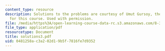 ```yaml
---
content_type: resource
description: Solutions to the problems are courtesy of Umut Gursoy, the Teaching Assistant
  for this course. Used with permission.
file: /media/https%3A/open-learning-course-data-rc.s3.amazonaws.com/8-325-relativistic-quantum-field-theory-iii-spring-2003/0481258ac3a202d19b5f7816fe7d9352_solutions3.pdf
file_type: application/pdf
resourcetype: Document
title: solutions3.pdf
uid: 0481258a-c3a2-02d1-9b5f-7816fe7d9352
---
```

